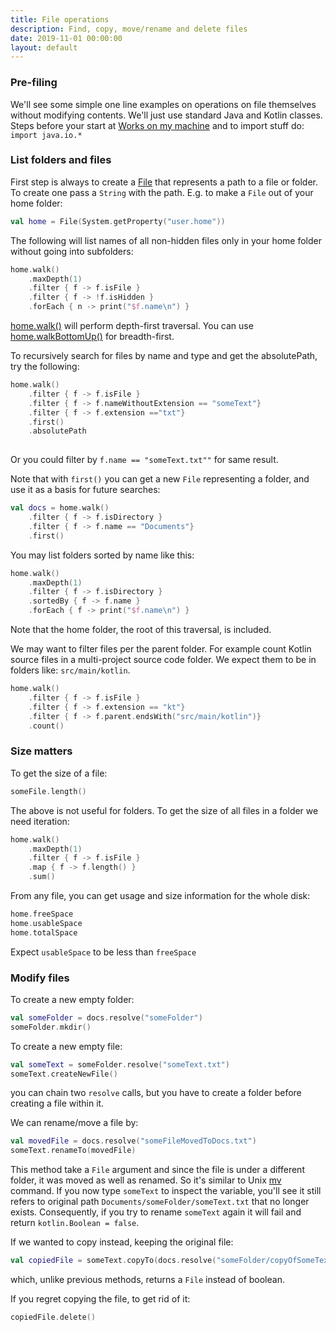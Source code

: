 ```yaml
---
title: File operations
description: Find, copy, move/rename and delete files
date: 2019-11-01 00:00:00
layout: default
---
```


### Pre-filing

We'll see some simple one line examples on operations on file themselves without modifying contents. We'll just use standard Java and Kotlin classes.
Steps before your start at [Works on my machine](../../worksOnMyMachine.md) and to import stuff do: `import java.io.*`

### List folders and files

First step is always to create a [File](https://docs.oracle.com/javase/8/docs/api/java/io/File.html) that represents a path to a file or folder. To create one pass a `String` with the path. E.g. to make a `File` out of your home folder:

```kotlin
val home = File(System.getProperty("user.home"))
```

The following will list names of all non-hidden files only in your home folder without going into subfolders:

```kotlin
home.walk()
    .maxDepth(1)
    .filter { f -> f.isFile }
    .filter { f -> !f.isHidden }
    .forEach { n -> print("$f.name\n") }
``` 

[home.walk()](https://kotlinlang.org/api/latest/jvm/stdlib/kotlin.io/java.io.-file/walk.html) will perform depth-first traversal. You can use [home.walkBottomUp()](https://kotlinlang.org/api/latest/jvm/stdlib/kotlin.io/java.io.-file/walk-bottom-up.html) for breadth-first.

To recursively search for files by name and type and get the absolutePath, try the following:

```kotlin
home.walk()
    .filter { f -> f.isFile }
    .filter { f -> f.nameWithoutExtension == "someText"}
    .filter { f -> f.extension =="txt"}
    .first()
    .absolutePath
    
```

Or you could filter by `f.name == "someText.txt""` for same result.

Note that with `first()` you can get a new `File` representing a folder, and use it as a basis for future searches:

```kotlin
val docs = home.walk()
    .filter { f -> f.isDirectory }
    .filter { f -> f.name == "Documents"}
    .first()
```

You may list folders sorted by name like this:

```kotlin
home.walk()
    .maxDepth(1)
    .filter { f -> f.isDirectory }
    .sortedBy { f -> f.name }
    .forEach { f -> print("$f.name\n") }
```

Note that the home folder, the root of this traversal, is included.

We may want to filter files per the parent folder. For example count Kotlin source files in a multi-project source code folder. We expect them to be in folders like: `src/main/kotlin`.

```kotlin
home.walk()
    .filter { f -> f.isFile }
    .filter { f -> f.extension == "kt"}
    .filter { f -> f.parent.endsWith("src/main/kotlin")}
    .count()
```

### Size matters

To get the size of a file:

```kotlin
someFile.length()
```

The above is not useful for folders. To get the size of all files in a folder we need iteration:

```kotlin
home.walk()
    .maxDepth(1)
    .filter { f -> f.isFile }
    .map { f -> f.length() }
    .sum()
```

From any file, you can get usage and size information for the whole disk:

```kotlin
home.freeSpace
home.usableSpace
home.totalSpace
```

Expect `usableSpace` to be less than `freeSpace`

### Modify files

To create a new empty folder:

```kotlin
val someFolder = docs.resolve("someFolder")
someFolder.mkdir()
```

To create a new empty file:

```kotlin
val someText = someFolder.resolve("someText.txt")
someText.createNewFile()
```

you can chain two `resolve` calls, but you have to create a folder before creating a file within it.

We can rename/move a file by:

```kotlin
val movedFile = docs.resolve("someFileMovedToDocs.txt")
someText.renameTo(movedFile)
```

This method take a `File` argument and since the file is under a different folder, it was moved as well as renamed. So it's similar to Unix [mv](https://en.wikipedia.org/wiki/Mv) command. If you now type `someText` to inspect the variable, you'll see it still refers to original path `Documents/someFolder/someText.txt` that no longer exists. Consequently, if you try to rename `someText` again it will fail and return `kotlin.Boolean = false`.

If we wanted to copy instead, keeping the original file:

```kotlin
val copiedFile = someText.copyTo(docs.resolve("someFolder/copyOfSomeText.txt"))
```

which, unlike previous methods, returns a `File` instead of boolean.

If you regret copying the file, to get rid of it:

```kotlin
copiedFile.delete()
```
